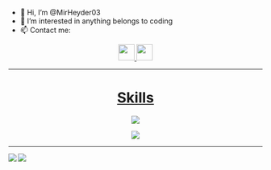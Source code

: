 - 👋 Hi, I’m @MirHeyder03
- 👀 I’m interested in anything belongs to coding
- 📫 Contact me:
<p align="center">
<a href="https://www.linkedin.com/in/mirheyd%C9%99r-y%C9%99hyayev-2aa8b0234/">
  <img width="32px" src="https://s4.uupload.ir/files/linkedin_amwn.png" />
</a> 
<a href="https://t.me/MirHeyder03">
  <img width="32px" src="https://s4.uupload.ir/files/telegram_q47u.png" />
</p>



<hr/>
<h1 align="center">Skills</h1>
<p align="center">
  <a href="https://skillicons.dev">
    <img src="https://skillicons.dev/icons?i=git,github,bash,html,css,scss,bootstrap,js,react,redux,typescript" />
  </a>
</p>
<p align="center">
  <a href="https://skillicons.dev">
    <img src="https://skillicons.dev/icons?i=nodejs,python,linux" />
  </a>
</p>
<hr/>

<img align="left"  src="https://github-readme-stats.vercel.app/api/top-langs/?username=MirHeyder03&theme=radical"/>
<img align="center" src="https://github-readme-stats.vercel.app/api?username=MirHeyder03&show_icons=true&theme=radical"/>



